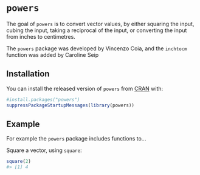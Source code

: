 
<!-- README.md is generated from README.Rmd. Please edit that file -->
`powers`
========

The goal of `powers` is to convert vector values, by either squaring the input, cubing the input, taking a reciprocal of the input, or converting the input from inches to centimetres.

The `powers` package was developed by Vincenzo Coia, and the `inchtocm` function was added by Caroline Seip

Installation
------------

You can install the released version of `powers` from [CRAN](https://CRAN.R-project.org) with:

``` r
#install.packages("powers")
suppressPackageStartupMessages(library(powers))
```

Example
-------

For example the `powers` package includes functions to...

Square a vector, using `square`:

``` r
square(2)
#> [1] 4
```
